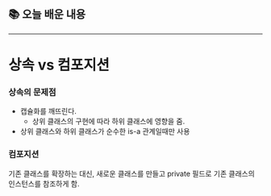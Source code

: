 ## 📚 오늘 배운 내용

---

# 상속 vs 컴포지션

### 상속의 문제점

- 캡슐화를 깨뜨린다.
    - 상위 클래스의 구현에 따라 하위 클래스에 영향을 줌.
- 상위 클래스와 하위 클래스가 순수한 is-a 관계일때만 사용

### 컴포지션

기존 클래스를 확장하는 대신, 새로운 클래스를 만들고 private 필드로 기존 클래스의 인스턴스를 참조하게 함.